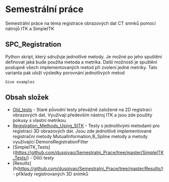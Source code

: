 # Semestrální práce

Semestrální práce na téma registrace obrazových dat CT snmků pomocí nátrojů ITK a SimpleITK

## SPC_Registration

Python skript, který sdružuje jednotlivé metody. Je možné po jeho spuštění definovat jaká bude použita metoda a metrika. Další možností je spuštění postupně všech implementovaných metod při zvolení jedné metriky. Tato varianta pak uloží výsledky porovnání jednotlivých metod
```
Give examples
```

## Obsah složek

* [Old_tests](https://github.com/duspivao/Semestralni_Prace/tree/master/Old_tests) - Staré původní testy převážně založené na 2D registraci obrazových dat. Využívají především nástroj ITK a jsou zde použity pokusy s vlastní metrikou.
* [Registration_Methods_Using_SITK](https://github.com/duspivao/Semestralni_Prace/tree/master/Registration_Methods_Using_SITK) - Testy s jednotlivými metodami pro registraci 3D obrazových dat. Jsou zde jednotlivě implementované registrační metody MutualInformation,B_Spline metody a metody využívající DemonsRegistrationFilter 
* [SimpleITK_Tests]((https://github.com/duspivao/Semestralni_Prace/tree/master/SimpleITK_Tests/) - Dílčí testy
* [Results](h(https://github.com/duspivao/Semestralni_Prace/tree/master/Results/) - příklady registrovaných 3D snímků

